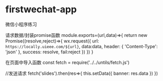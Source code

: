 # firstwechat-app
微信小程序练习

请求数据/封装promise函数
module.exports=(url,data)=>{
  return new Promise((resolve,reject)=>{
    wx.request({
      url: `https://locally.uieee.com/${url}`,
      data:data,
      header: {
        'Content-Type': 'json'
      },
      success: resolve,
      fail:reject
    })
  })
}

在页面中导入函数
const fetch = require('../../untils/fetch.js')

//发送请求
 fetch('slides').then(res=>{
      this.setData({ banner: res.data })
 })
